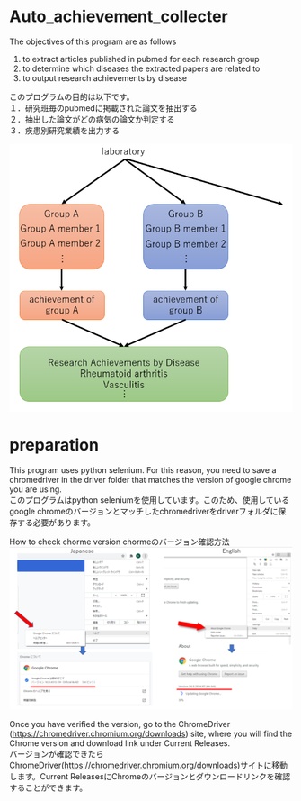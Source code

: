 # Auto_achievement_collecter

The objectives of this program are as follows  
1. to extract articles published in pubmed for each research group   
2. to determine  which diseases the extracted papers are related to   
3. to output research achievements by disease  

このプログラムの目的は以下です。  
１．研究班毎のpubmedに掲載された論文を抽出する  
２．抽出した論文がどの病気の論文か判定する  
３．疾患別研究業績を出力する  


![overview](https://github.com/honda-s691470/Auto_achievement_collecter/blob/main/img/outline.png)

# preparation
This program uses python selenium. For this reason, you need to save a chromedriver in the driver folder that matches the version of google chrome you are using.  
このプログラムはpython seleniumを使用しています。このため、使用しているgoogle chromeのバージョンとマッチしたchromedriverをdriverフォルダに保存する必要があります。

How to check chorme version
chormeのバージョン確認方法
![version](https://github.com/honda-s691470/Auto_achievement_collecter/blob/main/img/chrom_driver_version.png?raw=true)

Once you have verified the version, go to the ChromeDriver (https://chromedriver.chromium.org/downloads) site, where you will find the Chrome version and download link under Current Releases.  
バージョンが確認できたらChromeDriver(https://chromedriver.chromium.org/downloads)サイトに移動します。Current ReleasesにChromeのバージョンとダウンロードリンクを確認することができます。

